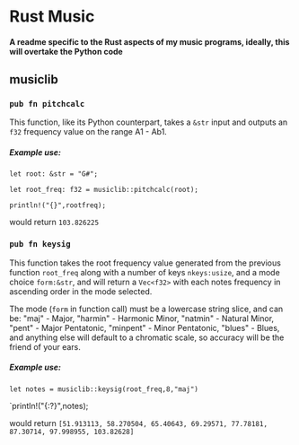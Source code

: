 # Rust Music
#### A readme specific to the Rust aspects of my music programs, ideally, this will overtake the Python code

## musiclib

### `pub fn pitchcalc`

This function, like its Python counterpart, takes a `&str` input and outputs an `f32` frequency value on the range A1 - Ab1.

##### Example use:
`let root: &str = "G#";`

`let root_freq: f32 = musiclib::pitchcalc(root);`

`println!("{}",rootfreq);`

would return `103.826225`


### `pub fn keysig`

This function takes the root frequency value generated from the previous function `root_freq` along with a number of keys `nkeys:usize`, and a mode choice `form:&str`, and will return a `Vec<f32>` with each notes frequency in ascending order in the mode selected. 

The mode (`form` in function call) must be a lowercase string slice, and can be:
"maj" - Major, "harmin" - Harmonic Minor, "natmin" - Natural Minor, "pent" - Major Pentatonic, "minpent" - Minor Pentatonic, "blues" - Blues, and anything else will default to a chromatic scale, so accuracy will be the friend of your ears.

##### Example use:

`let notes = musiclib::keysig(root_freq,8,"maj")`

`println!("{:?}",notes);

would return `[51.913113, 58.270504, 65.40643, 69.29571, 77.78181, 87.30714, 97.998955, 103.82628]`
